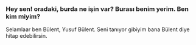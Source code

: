 ### Hey sen! oradaki, burda ne işin var? Burası benim yerim. Ben kim miyim?
Selamlaar ben Bülent, Yusuf Bülent.
Seni tanıyor gibiyim bana Bülent diye hitap edebilirsin. 

<!--
**bulent437/bulent437** is a ✨ _special_ ✨ repository because its `README.md` (this file) appears on your GitHub profile.

Here are some ideas to get you started:

- 🔭 I’m currently working on ...
- 🌱 I’m currently learning ...
- 👯 I’m looking to collaborate on ...
- 🤔 I’m looking for help with ...
- 💬 Ask me about ...
- 📫 How to reach me: ...
- 😄 Pronouns: ...
- ⚡ Fun fact: ...
-->
